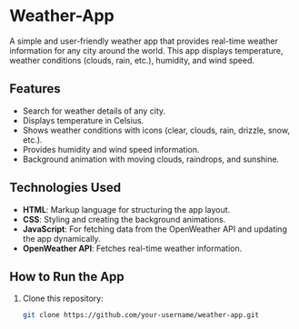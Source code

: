 # Weather-App

A simple and user-friendly weather app that provides real-time weather information for any city around the world. This app displays temperature, weather conditions (clouds, rain, etc.), humidity, and wind speed. 

## Features

- Search for weather details of any city.
- Displays temperature in Celsius.
- Shows weather conditions with icons (clear, clouds, rain, drizzle, snow, etc.).
- Provides humidity and wind speed information.
- Background animation with moving clouds, raindrops, and sunshine.

## Technologies Used

- **HTML**: Markup language for structuring the app layout.
- **CSS**: Styling and creating the background animations.
- **JavaScript**: For fetching data from the OpenWeather API and updating the app dynamically.
- **OpenWeather API**: Fetches real-time weather information.

## How to Run the App

1. Clone this repository:
   ```bash
   git clone https://github.com/your-username/weather-app.git

